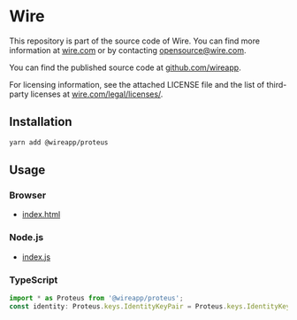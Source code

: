 # Wire

This repository is part of the source code of Wire. You can find more information at [wire.com](https://wire.com) or by contacting opensource@wire.com.

You can find the published source code at [github.com/wireapp](https://github.com/wireapp).

For licensing information, see the attached LICENSE file and the list of third-party licenses at [wire.com/legal/licenses/](https://wire.com/legal/licenses/).

## Installation

```bash
yarn add @wireapp/proteus
```

## Usage

### Browser

- [index.html](./dist/index.html)

### Node.js

- [index.js](./dist/index.js)

### TypeScript

```typescript
import * as Proteus from '@wireapp/proteus';
const identity: Proteus.keys.IdentityKeyPair = Proteus.keys.IdentityKeyPair.new();
```
